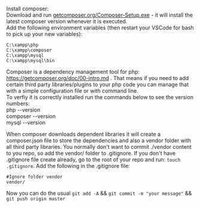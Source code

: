 Install composer:  
Download and run [getcomposer.org/Composer-Setup.exe](https://getcomposer.org/Composer-Setup.exe) - it will install the latest composer version whenever it is executed.  
Add the following environment variables (then restart your VSCode for bash to pick up your new variables):  
```
C:\xampp\php
C:\xampp\composer
C:\xampp\mysql
C:\xampp\mysql\bin
```
Composer is a dependency management tool for php: https://getcomposer.org/doc/00-intro.md . That means if you need to add certain third party libraries/plugins to your php code you can manage that with a simple configuration file or with command line.  
To verfiy it is correctly installed run the commands below to see the version numbers:  
php --version  
composer --version  
mysql --version  


When composer downloads dependent libraries it will create a composer.json file to store the dependencies and also a vendor folder with all third party libraries. You normally don't want to commit ./vendor content to you repo, so add the vendor/ folder to .gitignore. If you don't have .gitignore file create already, go to the root of your repo and run: `touch .gitignore`. 
Add the following in the .gitignore file:
```
#Ignore folder vendor
vendor/
```
Now you can do the usual `git add -A` && `git commit -m "your message"` && `git push origin master`   



